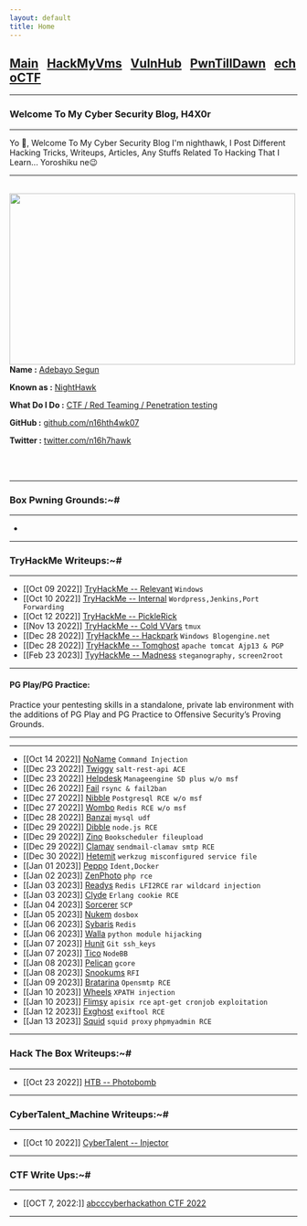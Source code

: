 ```yaml
---
layout: default
title: Home
---
```


<h2 class="mume-header" id="mainindexhtml-nbspnbsp-contactcontacthtml"><a href="./index.html">Main</a>&#xA0;&#xA0;&#xA0;<a href="/posts/Hackmyvm/index.html">HackMyVms</a>&#xA0;&#xA0;&#xA0;<a href="/posts/vulnhub/index.html">VulnHub</a>&#xA0;&#xA0;&#xA0;<a href="/posts/PTD/index.html">PwnTillDawn</a>&#xA0;&#xA0;&#xA0;<a href="/posts/echoCTF/index.html">echoCTF</a></h2>

* * *
### Welcome To My Cyber Security Blog, H4X0r
* * *

Yo 👋, Welcome To My Cyber Security Blog I'm nighthawk, I Post Different Hacking Tricks, Writeups, Articles, Any Stuffs Related To Hacking That I Learn... Yoroshiku ne😉

<hr>
<br>
<img style="padding-right: 30px;" align="left"  width="500" height="300" src="https://user-images.githubusercontent.com/87468669/220012433-6594f48e-a75c-4af1-803b-835e062acac0.png">
<br>
<p><strong>Name :</strong> <a href="#">Adebayo Segun</a></p>
<p><strong>Known as :</strong> <a href="#">NightHawk</a></p>
<p><strong>What Do I Do :</strong> <a href="#">CTF / Red Teaming / Penetration testing</a></p>
<p><strong>GitHub :</strong> <a href="https://github.com/n16hth4wk07">github.com/n16hth4wk07</a></p>
<p><strong>Twitter :</strong> <a href="https://twitter.com/n16h7hawk">twitter.com/n16h7hawk</a></p>
<br clear="left">
<br clear="left">


* * *
### **Box Pwning Grounds:~#**
* * *

-

* * *
### **TryHackMe Writeups:~#**
* * *

- [[Oct 09 2022]] [TryHackMe -- Relevant](https://n16hth4wk07.github.io/posts/THM/Relevant.html) `Windows`
- [[Oct 10 2022]] [TryHackMe -- Internal](https://n16hth4wk07.github.io/posts/THM/Internal.html) `Wordpress,Jenkins,Port Forwarding`
- [[Oct 12 2022]] [TryHackMe -- PickleRick](https://n16hth4wk07.github.io/posts/THM/PickleRick.html)
- [[Nov 13 2022]] [TryHackMe -- Cold VVars](https://n16hth4wk07.github.io/posts/THM/coldvvars.html) `tmux`
- [[Dec 28 2022]] [TryHackMe -- Hackpark](https://n16hth4wk07.github.io/posts/THM/HackPark.html) `Windows Blogengine.net`
- [[Dec 28 2022]] [TryHackMe -- Tomghost](https://n16hth4wk07.github.io/posts/THM/Tomghost.html) `apache tomcat Ajp13 & PGP`
- [[Feb 23 2023]] [TyyHackMe -- Madness](https://n16hth4wk07.github.io/posts/THM/madness.html) `steganography,` `screen2root`

* * *
<h4 class="mume-header" id="pg">PG Play/PG Practice:</h4>
Practice your pentesting skills in a standalone, private lab environment with the additions of PG Play and PG Practice to Offensive Security’s Proving Grounds. 
<hr>
<hr>

- [[Oct 14 2022]] [NoName](https://n16hth4wk07.github.io/posts/PG/Noname.html) `Command Injection`
- [[Dec 23 2022]] [Twiggy](https://n16hth4wk07.github.io/posts/OSCP/Twiggy.html) `salt-rest-api ACE`
- [[Dec 23 2022]] [Helpdesk](https://n16hth4wk07.github.io/posts/OSCP/Helpdesk.html) `Manageengine SD plus w/o msf`
- [[Dec 26 2022]] [Fail](https://n16hth4wk07.github.io/posts/PG/Fail.html) `rsync & fail2ban`
- [[Dec 27 2022]] [Nibble](https://n16hth4wk07.github.io/posts/PG/Nibbles.html) `Postgresql RCE w/o msf`
- [[Dec 27 2022]] [Wombo](https://n16hth4wk07.github.io/posts/PG/Wombo.html) `Redis RCE w/o msf`
- [[Dec 28 2022]] [Banzai](https://n16hth4wk07.github.io/posts/PG/Banzai.html) `mysql udf`
- [[Dec 29 2022]] [Dibble](https://n16hth4wk07.github.io/posts/PG/Dibble.html) `node.js RCE`
- [[Dec 29 2022]] [Zino](https://n16hth4wk07.github.io/posts/PG/Zino.html) `Bookscheduler fileupload`
- [[Dec 29 2022]] [Clamav](https://n16hth4wk07.github.io/posts/PG/clamav.html) `sendmail-clamav smtp RCE`
- [[Dec 30 2022]] [Hetemit](https://n16hth4wk07.github.io/posts/PG/Htemit.html) `werkzug misconfigured service file`
- [[Jan 01 2023]] [Peppo](https://n16hth4wk07.github.io/posts/PG/Peppo.html) `Ident,Docker`
- [[Jan 02 2023]] [ZenPhoto](https://n16hth4wk07.github.io/posts/PG/Zenphoto.html) `php rce`
- [[Jan 03 2023]] [Readys](https://n16hth4wk07.github.io/posts/PG/Readys.html) `Redis LFI2RCE` `rar wildcard injection`
- [[Jan 03 2023]] [Clyde](https://n16hth4wk07.github.io/posts/PG/Clyde.html) `Erlang cookie RCE`
- [[Jan 04 2023]] [Sorcerer](https://n16hth4wk07.github.io/posts/PG/Sorcerer.html) `SCP` 
- [[Jan 05 2023]] [Nukem](https://n16hth4wk07.github.io/posts/PG/Nukem.html) `dosbox`
- [[Jan 06 2023]] [Sybaris](https://n16hth4wk07.github.io/posts/PG/Sybaris.html) `Redis`
- [[Jan 06 2023]] [Walla](https://n16hth4wk07.github.io/posts/PG/Walla.html) `python module hijacking`
- [[Jan 07 2023]] [Hunit](https://n16hth4wk07.github.io/posts/PG/Hunit.html) `Git ssh_keys`
- [[Jan 07 2023]] [Tico](https://n16hth4wk07.github.io/posts/PG/Tico.html) `NodeBB`
- [[Jan 08 2023]] [Pelican](https://n16hth4wk07.github.io/posts/PG/Pelican.html) `gcore`
- [[Jan 08 2023]] [Snookums](https://n16hth4wk07.github.io/posts/PG/Snookums.html) `RFI`
- [[Jan 09 2023]] [Bratarina](https://n16hth4wk07.github.io/posts/PG/Bratarina.html) `Opensmtp RCE`
- [[Jan 10 2023]] [Wheels](https://n16hth4wk07.github.io/posts/PG/Wheels.html) `XPATH injection` 
- [[Jan 10 2023]] [Flimsy](https://n16hth4wk07.github.io/posts/PG/Flimsy.html) `apisix rce` `apt-get cronjob exploitation`
- [[Jan 12 2023]] [Exghost](https://n16hth4wk07.github.io/posts/PG/Exghost.html) `exiftool RCE`
- [[Jan 13 2023]] [Squid](https://n16hth4wk07.github.io/posts/PG/Squid.html) `squid proxy` `phpmyadmin RCE`

* * *
### **Hack The Box Writeups:~#**
* * *

- [[Oct 23 2022]] [HTB -- Photobomb](https://n16hth4wk07.github.io/posts/HTB/Photobomb.html)

* * *
### **CyberTalent_Machine Writeups:~#**
* * *

- [[Oct 10 2022]] [CyberTalent -- Injector](https://n16hth4wk07.github.io/posts/CyberTalent/Injector.html)

* * *
### **CTF Write Ups:~#**
* * *

- [[OCT 7, 2022:]] [abcccyberhackathon CTF 2022](https://n16hth4wk07.github.io/posts/CTF/abcctf.html)

* * *
